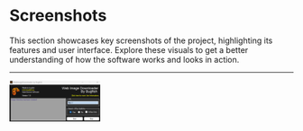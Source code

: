 # Screenshots

This section showcases key screenshots of the project, highlighting its features and user interface. Explore these visuals to get a better understanding of how the software works and looks in action.

-------------------

<div style="display: grid; grid-template-columns: repeat(3, 1fr); gap: 10px;">
  <img src="./demo.png" alt="frontend_alert" style="width: 100%; height: auto;">
</div>
